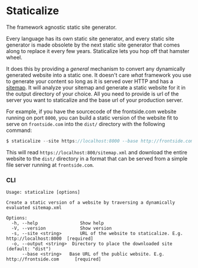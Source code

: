 # Staticalize

The framework agnostic static site generator.

Every language has its own static site generator, and every static site
generator is made obsolete by the next static site generator that comes along to
replace it every few years. Staticalize lets you hop off that hamster wheel.

It does this by providing a _general_ mechanism to convert any dynamically
generated website into a static one. It doesn't care _what_ framework you use to
generate your content so long as it is served over HTTP and has a
[sitemap][sitemap]. It will analyze your sitemap and generate a static website
for it in the output directory of your choice. All you need to provide is url of
the server you want to staticalize and the base url of your production server.

For example, if you have the sourcecode of the frontside.com website running on
port `8000`, you can build a static version of the website fit to serve on
`frontside.com` into the `dist/` directory with the following command:

```ts
$ staticalize --site https://localhost:8000 --base http://frontside.com --output dist
```

This will read `https://localhost:800/sitemap.xml` and download the entire
website to the `dist/` directory in a format that can be served from a simple
file server running at `frontside.com`.

### CLI

```
Usage: staticalize [options]

Create a static version of a website by traversing a dynamically evaluated sitemap.xml

Options:
  -h, --help                Show help
  -V, --version             Show version
  -s, --site <string>       URL of the website to staticalize. E.g. http://localhost:8000  [required]
  -o, --output <string>  Directory to place the downloaded site (default: "dist")
      --base <string>   Base URL of the public website. E.g. http://frontside.com      [required]
```

[sitemap]: https://sitemaps.org
